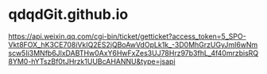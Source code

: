 # qdqdGit.github.io
https://api.weixin.qq.com/cgi-bin/ticket/getticket?access_token=5_SPO-Vkt8FOX_hK3CE708iVkIQ2ES2jQBoAwVdOpLk1k_-3D0MhGrzUGyJmI6wNmscw5Ii3MNfb6JlxDABTHw0AxY6HwFxZes3UJ78Hrz97b3fhL_4f40mrzbisRQ8YM0-hYTszBf0tJHrzk1UUBcAHANNU&type=jsapi